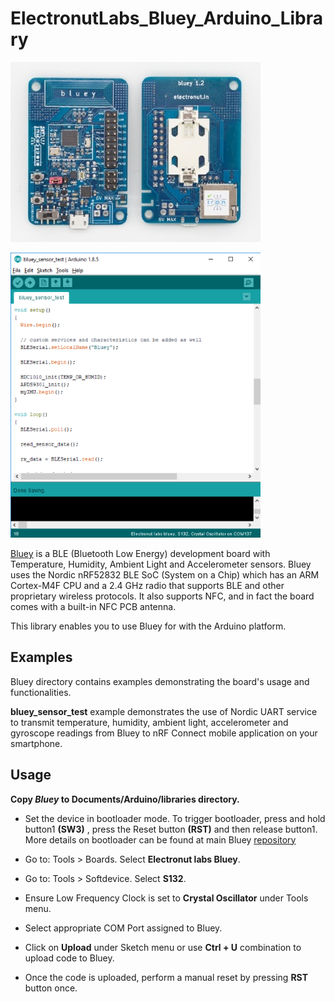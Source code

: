 # ElectronutLabs_Bluey_Arduino_Library

![](images/bluey1.2-sm.jpg)

![](images/arduino-ide.png)

[Bluey][1] is a BLE (Bluetooth Low Energy) development board with Temperature, Humidity, Ambient Light and Accelerometer sensors. Bluey uses the Nordic nRF52832 BLE SoC (System on a Chip) which has an ARM Cortex-M4F CPU and a 2.4 GHz radio that supports BLE and other proprietary wireless protocols. It also supports NFC, and in fact the board comes with a built-in NFC PCB antenna.

This library enables you to use Bluey for with the Arduino platform.

## Examples

Bluey directory contains examples demonstrating the board's usage and functionalities. 

**bluey_sensor_test** example demonstrates the use of Nordic UART service to transmit temperature, humidity, ambient light, accelerometer and gyroscope readings from Bluey to nRF Connect mobile application on your smartphone.


## Usage

**Copy *Bluey* to Documents/Arduino/libraries directory.**

* Set the device in bootloader mode. To trigger bootloader, press and hold button1 **(SW3)** , press the Reset button **(RST)** and then release button1. More details on bootloader can be found at main Bluey [repository](https://github.com/electronut/ElectronutLabs-bluey)

* Go to: Tools > Boards. Select **Electronut labs Bluey**.

* Go to: Tools > Softdevice. Select **S132**.

* Ensure Low Frequency Clock is set to **Crystal Oscillator** under Tools menu.

* Select appropriate COM Port assigned to Bluey.

* Click on **Upload** under Sketch menu or use **Ctrl + U** combination to upload code to Bluey.

* Once the code is uploaded, perform a manual reset by pressing **RST** button once.

[1]: http://electronut.in/portfolio/bluey/
